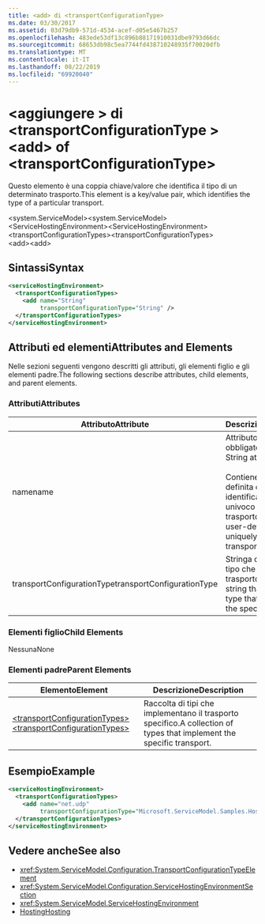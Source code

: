 ```yaml
---
title: <add> di <transportConfigurationType>
ms.date: 03/30/2017
ms.assetid: 03d79db9-571d-4534-acef-d05e5467b257
ms.openlocfilehash: 483ede53df13c896b88171910031dbe9793d66dc
ms.sourcegitcommit: 68653db98c5ea7744fd438710248935f70020dfb
ms.translationtype: MT
ms.contentlocale: it-IT
ms.lasthandoff: 08/22/2019
ms.locfileid: "69920040"
---
```

# <a name="add-of-transportconfigurationtype"></a><span data-ttu-id="37737-102">\<aggiungere > di \<transportConfigurationType ></span><span class="sxs-lookup"><span data-stu-id="37737-102">\<add> of \<transportConfigurationType></span></span>
<span data-ttu-id="37737-103">Questo elemento è una coppia chiave/valore che identifica il tipo di un determinato trasporto.</span><span class="sxs-lookup"><span data-stu-id="37737-103">This element is a key/value pair, which identifies the type of a particular transport.</span></span>  
  
 <span data-ttu-id="37737-104">\<system.ServiceModel></span><span class="sxs-lookup"><span data-stu-id="37737-104">\<system.ServiceModel></span></span>  
<span data-ttu-id="37737-105">\<ServiceHostingEnvironment></span><span class="sxs-lookup"><span data-stu-id="37737-105">\<ServiceHostingEnvironment></span></span>  
<span data-ttu-id="37737-106">\<transportConfigurationTypes></span><span class="sxs-lookup"><span data-stu-id="37737-106">\<transportConfigurationTypes></span></span>  
<span data-ttu-id="37737-107">\<add></span><span class="sxs-lookup"><span data-stu-id="37737-107">\<add></span></span>  
  
## <a name="syntax"></a><span data-ttu-id="37737-108">Sintassi</span><span class="sxs-lookup"><span data-stu-id="37737-108">Syntax</span></span>  
  
```xml  
<serviceHostingEnvironment>
  <transportConfigurationTypes>
    <add name="String"
         transportConfigurationType="String" />
  </transportConfigurationTypes>
</serviceHostingEnvironment>
```  
  
## <a name="attributes-and-elements"></a><span data-ttu-id="37737-109">Attributi ed elementi</span><span class="sxs-lookup"><span data-stu-id="37737-109">Attributes and Elements</span></span>  
 <span data-ttu-id="37737-110">Nelle sezioni seguenti vengono descritti gli attributi, gli elementi figlio e gli elementi padre.</span><span class="sxs-lookup"><span data-stu-id="37737-110">The following sections describe attributes, child elements, and parent elements.</span></span>  
  
### <a name="attributes"></a><span data-ttu-id="37737-111">Attributi</span><span class="sxs-lookup"><span data-stu-id="37737-111">Attributes</span></span>  
  
|<span data-ttu-id="37737-112">Attributo</span><span class="sxs-lookup"><span data-stu-id="37737-112">Attribute</span></span>|<span data-ttu-id="37737-113">Descrizione</span><span class="sxs-lookup"><span data-stu-id="37737-113">Description</span></span>|  
|---------------|-----------------|  
|<span data-ttu-id="37737-114">name</span><span class="sxs-lookup"><span data-stu-id="37737-114">name</span></span>|<span data-ttu-id="37737-115">Attributo stringa obbligatorio.</span><span class="sxs-lookup"><span data-stu-id="37737-115">Required String attribute.</span></span><br /><br /> <span data-ttu-id="37737-116">Contiene una chiave definita dall'utente che identifica in modo univoco il tipo di trasporto.</span><span class="sxs-lookup"><span data-stu-id="37737-116">Contains a user-defined key that uniquely identifies the transport type.</span></span>|  
|<span data-ttu-id="37737-117">transportConfigurationType</span><span class="sxs-lookup"><span data-stu-id="37737-117">transportConfigurationType</span></span>|<span data-ttu-id="37737-118">Stringa contenente il tipo che implementa il trasporto specifico.</span><span class="sxs-lookup"><span data-stu-id="37737-118">A string that contains the type that implements the specific transport.</span></span>|  
  
### <a name="child-elements"></a><span data-ttu-id="37737-119">Elementi figlio</span><span class="sxs-lookup"><span data-stu-id="37737-119">Child Elements</span></span>  
 <span data-ttu-id="37737-120">Nessuna</span><span class="sxs-lookup"><span data-stu-id="37737-120">None</span></span>  
  
### <a name="parent-elements"></a><span data-ttu-id="37737-121">Elementi padre</span><span class="sxs-lookup"><span data-stu-id="37737-121">Parent Elements</span></span>  
  
|<span data-ttu-id="37737-122">Elemento</span><span class="sxs-lookup"><span data-stu-id="37737-122">Element</span></span>|<span data-ttu-id="37737-123">Descrizione</span><span class="sxs-lookup"><span data-stu-id="37737-123">Description</span></span>|  
|-------------|-----------------|  
|[<span data-ttu-id="37737-124">\<transportConfigurationTypes></span><span class="sxs-lookup"><span data-stu-id="37737-124">\<transportConfigurationTypes></span></span>](transportconfigurationtypes.md)|<span data-ttu-id="37737-125">Raccolta di tipi che implementano il trasporto specifico.</span><span class="sxs-lookup"><span data-stu-id="37737-125">A collection of types that implement the specific transport.</span></span>|  
  
## <a name="example"></a><span data-ttu-id="37737-126">Esempio</span><span class="sxs-lookup"><span data-stu-id="37737-126">Example</span></span>  
  
```xml  
<serviceHostingEnvironment>
  <transportConfigurationTypes>
    <add name="net.udp"
         transportConfigurationType="Microsoft.ServiceModel.Samples.Hosting.HostedUdpTransportConfiguration, UdpActivation, Version=1.0.0.0, Culture=neutral, PublicKeyToken=6fa904d2da1848d6" />
  </transportConfigurationTypes>
</serviceHostingEnvironment>
```  
  
## <a name="see-also"></a><span data-ttu-id="37737-127">Vedere anche</span><span class="sxs-lookup"><span data-stu-id="37737-127">See also</span></span>

- <xref:System.ServiceModel.Configuration.TransportConfigurationTypeElement>
- <xref:System.ServiceModel.Configuration.ServiceHostingEnvironmentSection>
- <xref:System.ServiceModel.ServiceHostingEnvironment>
- [<span data-ttu-id="37737-128">Hosting</span><span class="sxs-lookup"><span data-stu-id="37737-128">Hosting</span></span>](../../../wcf/feature-details/hosting.md)
